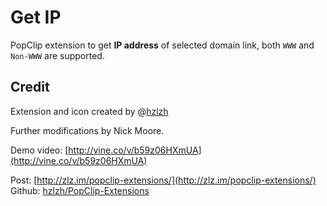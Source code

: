 Get IP
===

PopClip extension to get **IP address** of selected domain link, both `WWW` and `Non-WWW` are supported.

## Credit
Extension and icon created by @[hzlzh](https://twitter.com/hzlzh 'Contact me on Twitter')  

Further modifications by Nick Moore.

Demo video: [http://vine.co/v/b59z06HXmUA](http://vine.co/v/b59z06HXmUA)

Post: [http://zlz.im/popclip-extensions/](http://zlz.im/popclip-extensions/)  
Github: [hzlzh/PopClip-Extensions](https://github.com/hzlzh/PopClip-Extensions)